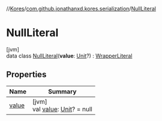 //[Kores](../../../index.md)/[com.github.jonathanxd.kores.serialization](../index.md)/[NullLiteral](index.md)

# NullLiteral

[jvm]\
data class [NullLiteral](index.md)(**value**: [Unit](https://kotlinlang.org/api/latest/jvm/stdlib/kotlin/-unit/index.html)?) : [WrapperLiteral](../-wrapper-literal/index.md)

## Properties

| Name | Summary |
|---|---|
| [value](value.md) | [jvm]<br>val [value](value.md): [Unit](https://kotlinlang.org/api/latest/jvm/stdlib/kotlin/-unit/index.html)? = null |
